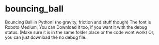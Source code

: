 # bouncing_ball
Bouncing Ball in Python! (no gravity, friction and stuff though)
The font is Roboto Medium, You can Download it too, if you want it with the debug status. (Make sure it is in the same folder place or the code wont work)
Or, you can just download the no debug file.
